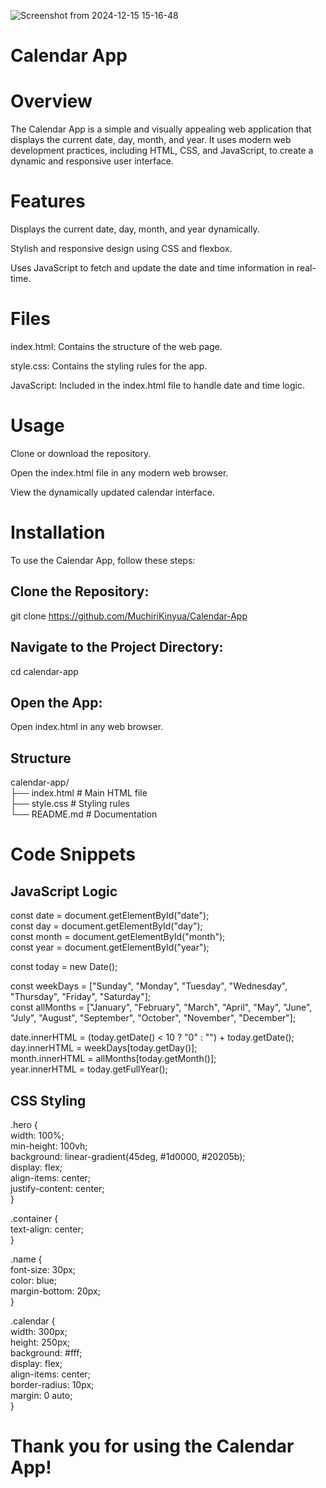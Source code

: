 ![Screenshot from 2024-12-15 15-16-48](https://github.com/user-attachments/assets/e8055803-c717-41d5-8b65-b3b6f514211b)

# Calendar App </br>

# Overview </br>

The Calendar App is a simple and visually appealing web application that displays the current date, day, month, and year. It uses modern web development practices, including HTML, CSS, and JavaScript, to create a dynamic and responsive user interface. </br>

# Features </br>

Displays the current date, day, month, and year dynamically. </br>

Stylish and responsive design using CSS and flexbox. </br>

Uses JavaScript to fetch and update the date and time information in real-time. </br>

# Files </br>

index.html: Contains the structure of the web page. </br>

style.css: Contains the styling rules for the app. </br>

JavaScript: Included in the index.html file to handle date and time logic. </br>

# Usage </br>

Clone or download the repository. </br>

Open the index.html file in any modern web browser. </br>

View the dynamically updated calendar interface. </br>

# Installation </br>

To use the Calendar App, follow these steps: </br>

## Clone the Repository: </br>

git clone https://github.com/MuchiriKinyua/Calendar-App </br>

## Navigate to the Project Directory: </br>

cd calendar-app </br>

## Open the App: </br>
Open index.html in any web browser. </br>

## Structure </br>

calendar-app/ </br>
├── index.html    # Main HTML file </br>
├── style.css     # Styling rules </br>
└── README.md     # Documentation </br>

# Code Snippets </br>

## JavaScript Logic </br>

const date = document.getElementById("date"); </br>
const day = document.getElementById("day"); </br>
const month = document.getElementById("month"); </br>
const year = document.getElementById("year"); </br>

const today = new Date(); </br>

const weekDays = ["Sunday", "Monday", "Tuesday", "Wednesday", "Thursday", "Friday", "Saturday"]; </br>
const allMonths = ["January", "February", "March", "April", "May", "June", "July", "August", "September", "October", "November", "December"]; </br>

date.innerHTML = (today.getDate() < 10 ? "0" : "") + today.getDate(); </br>
day.innerHTML = weekDays[today.getDay()]; </br>
month.innerHTML = allMonths[today.getMonth()]; </br>
year.innerHTML = today.getFullYear(); </br>

## CSS Styling </br>

.hero { </br>
    width: 100%; </br>
    min-height: 100vh; </br>
    background: linear-gradient(45deg, #1d0000, #20205b); </br>
    display: flex; </br>
    align-items: center; </br>
    justify-content: center; </br>
} </br>

.container { </br>
    text-align: center; </br>
} </br>

.name { </br>
    font-size: 30px; </br>
    color: blue; </br>
    margin-bottom: 20px; </br>
} </br>

.calendar { </br>
    width: 300px; </br>
    height: 250px; </br>
    background: #fff; </br>
    display: flex; </br>
    align-items: center; </br>
    border-radius: 10px; </br>
    margin: 0 auto; </br>
} </br>

# Thank you for using the Calendar App!
